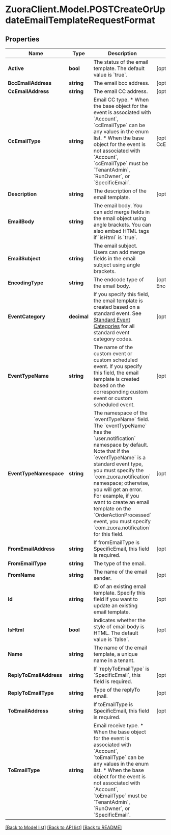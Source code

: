 # ZuoraClient.Model.POSTCreateOrUpdateEmailTemplateRequestFormat

## Properties

Name | Type | Description | Notes
------------ | ------------- | ------------- | -------------
**Active** | **bool** | The status of the email template. The default value is &#x60;true&#x60;. | [optional] [default to true]
**BccEmailAddress** | **string** | The email bcc address. | [optional] 
**CcEmailAddress** | **string** | The email CC address. | [optional] 
**CcEmailType** | **string** | Email CC type. * When the base object for the event is associated with &#x60;Account&#x60;, &#x60;ccEmailType&#x60; can be any values in the enum list.  * When the base object for the event is not associated with &#x60;Account&#x60;, &#x60;ccEmailType&#x60; must be &#x60;TenantAdmin&#x60;, &#x60;RunOwner&#x60;, or &#x60;SpecificEmail&#x60;.  | [optional] [default to CcEmailTypeEnum.SpecificEmails]
**Description** | **string** | The description of the email template. | [optional] 
**EmailBody** | **string** | The email body. You can add merge fields in the email object using angle brackets.  You can also embed HTML tags if &#x60;isHtml&#x60; is &#x60;true&#x60;. | 
**EmailSubject** | **string** | The email subject. Users can add merge fields in the email subject using angle brackets. | 
**EncodingType** | **string** | The endcode type of the email body. | [optional] [default to EncodingTypeEnum.UTF8]
**EventCategory** | **decimal** | If you specify this field, the email template is created based on a standard event. See [Standard Event Categories](https://knowledgecenter.zuora.com/Central_Platform/Notifications/A_Standard_Events/Standard_Event_Category_Code_for_Notification_Histories_API) for all standard event category codes.      | [optional] 
**EventTypeName** | **string** | The name of the custom event or custom scheduled event. If you specify this field, the email template is created based on the corresponding custom event or custom scheduled event.  | [optional] 
**EventTypeNamespace** | **string** | The namespace of the &#x60;eventTypeName&#x60; field. The &#x60;eventTypeName&#x60; has the &#x60;user.notification&#x60; namespace by default.   Note that if the &#x60;eventTypeName&#x60; is a standard event type, you must specify the &#x60;com.zuora.notification&#x60; namespace; otherwise, you will get an error.  For example, if you want to create an email template on the &#x60;OrderActionProcessed&#x60; event, you must specify &#x60;com.zuora.notification&#x60; for this field.           | [optional] 
**FromEmailAddress** | **string** | If fromEmailType is SpecificEmail, this field is required. | [optional] 
**FromEmailType** | **string** | The type of the email. | 
**FromName** | **string** | The name of the email sender. | [optional] 
**Id** | **string** | ID of an existing email template. Specify this field if you want to update an existing email template.  | [optional] 
**IsHtml** | **bool** | Indicates whether the style of email body is HTML. The default value is &#x60;false&#x60;. | [optional] [default to false]
**Name** | **string** | The name of the email template, a unique name in a tenant. | 
**ReplyToEmailAddress** | **string** | If &#x60;replyToEmailType&#x60; is &#x60;SpecificEmail&#x60;, this field is required. | [optional] 
**ReplyToEmailType** | **string** | Type of the replyTo email. | [optional] 
**ToEmailAddress** | **string** | If toEmailType is SpecificEmail, this field is required. | [optional] 
**ToEmailType** | **string** | Email receive type. * When the base object for the event is associated with &#x60;Account&#x60;, &#x60;toEmailType&#x60; can be any values in the enum list.  * When the base object for the event is not associated with &#x60;Account&#x60;, &#x60;toEmailType&#x60; must be &#x60;TenantAdmin&#x60;, &#x60;RunOwner&#x60;, or &#x60;SpecificEmail&#x60;.  | 

[[Back to Model list]](../README.md#documentation-for-models) [[Back to API list]](../README.md#documentation-for-api-endpoints) [[Back to README]](../README.md)

